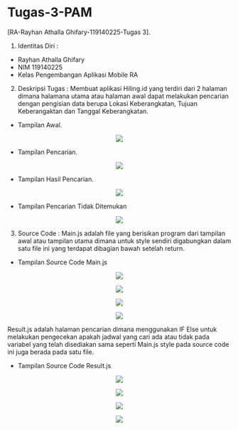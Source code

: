 # Tugas-3-PAM
[RA-Rayhan Athalla Ghifary-119140225-Tugas 3].
1. Identitas Diri :
- Rayhan Athalla Ghifary 
- NIM 119140225
- Kelas Pengembangan Aplikasi Mobile RA

2. Deskripsi Tugas :
Membuat aplikasi Hiling.id yang terdiri dari 2 halaman dimana halamana utama atau halaman awal dapat melakukan pencarian dengan pengisian data berupa Lokasi Keberangkatan, Tujuan Keberangaktan dan Tanggal Keberangkatan.
- Tampilan Awal.
<p align="center"><img src="Hiling.id/image/Tampilan Awal.png"></p>

- Tampilan Pencarian.
<p align="center"><img src="Hiling.id/image/Tampilan Pencarian.png"></p>

- Tampilan Hasil Pencarian.
<p align="center"><img src="Hiling.id/image/Tampilan Hasil Pencarian.png"></p>

- Tampilan Pencarian Tidak Ditemukan
<p align="center"><img src="Hiling.id/image/Tampilan Pencarian Tidak Ditemukan.png"></p> 

3. Source Code :
Main.js adalah file yang berisikan program dari tampilan awal atau tampilan utama dimana untuk style sendiri digabungkan dalam satu file ini yang terdapat dibagian bawah setelah return.
- Tampilan Source Code Main.js
<p align="center"><img src="Hiling.id/image/Code Main.js 1.JPG"></p>
<p align="center"><img src="Hiling.id/image/Code Main.js 2.JPG"></p>
<p align="center"><img src="Hiling.id/image/Code Main.js 3.JPG"></p>
<p align="center"><img src="Hiling.id/image/Code Main.js 4.JPG"></p>

Result.js adalah halaman pencarian dimana menggunakan IF Else untuk melakukan pengecekan apakah jadwal yang cari ada atau tidak pada variabel yang telah disediakan sama seperti Main.js style pada source code ini juga berada pada satu file.
- Tampilan Source Code Result.js
<p align="center"><img src="Hiling.id/image/Code Result.js 1.JPG"></p>
<p align="center"><img src="Hiling.id/image/Code Result.js 2.JPG"></p>
<p align="center"><img src="Hiling.id/image/Code Result.js 3.JPG"></p>
<p align="center"><img src="Hiling.id/image/Code Result.js 4.JPG"></p>
